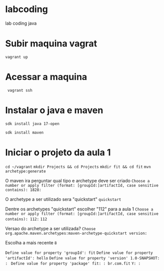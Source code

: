 # labcoding
lab coding java

# Subir maquina vagrat

```vagrant up```

# Acessar a maquina

``` vagrant ssh```


# Instalar o java e maven

```sdk install java 17-open```

```sdk install maven```

# Iniciar o projeto da aula 1

```cd ~/vagrant```
```mkdir Projects && cd Projects```
```mkdir fit && cd fit```
```mvn archetype:generate```

O maven ira perguntar qual tipo e archetype deve ser criado
```Choose a number or apply filter (format: [groupId:]artifactId, case sensitive contains): 1828: ```

O archetype a ser utilizado sera "quickstart"
```quickstart```

Dentre os archetypes "quickstart" escolher "112" para a aula 1
```Choose a number or apply filter (format: [groupId:]artifactId, case sensitive contains): 112:```
```112```

Versao do archetype a ser utilizada?
```Choose org.apache.maven.archetypes:maven-archetype-quickstart version:```

Escolha a mais recente
```8```

```Define value for property 'groupId': fit```
```Define value for property 'artifactId': hello```
```Define value for property 'version' 1.0-SNAPSHOT: : ```
```Define value for property 'package' fit: : br.com.fit```
``` Y: : ```